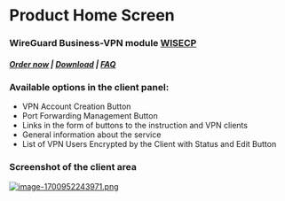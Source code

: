 # Product Home Screen

### WireGuard Business-VPN module **[WISECP](https://puqcloud.com/link.php?id=78)** 

##### [Order now](https://puqcloud.com/index.php?rp=/store/wisecp-module-wireguard-business-vpn) | [Download](https://download.puqcloud.com/WISECP/Product/PUQ_WISECP-WireGuard-Business-VPN/) | [FAQ](https://faq.puqcloud.com/)

### Available options in the client panel:

- VPN Account Creation Button
- Port Forwarding Management Button
- Links in the form of buttons to the instruction and VPN clients
- General information about the service
- List of VPN Users Encrypted by the Client with Status and Edit Button
    
### Screenshot of the client area

[![image-1700952243971.png](https://doc.puq.info/uploads/images/gallery/2023-11/scaled-1680-/image-1700952243971.png)](https://doc.puq.info/uploads/images/gallery/2023-11/image-1700952243971.png)